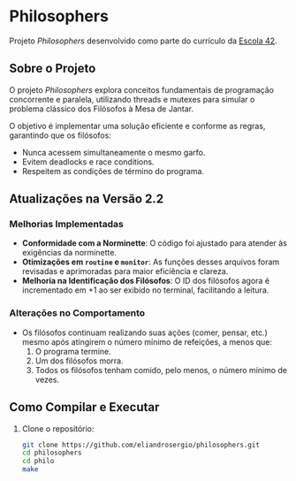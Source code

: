 # Philosophers

Projeto *Philosophers* desenvolvido como parte do currículo da [Escola 42](https://www.42network.org/).

## Sobre o Projeto

O projeto *Philosophers* explora conceitos fundamentais de programação concorrente e paralela, utilizando threads e mutexes para simular o problema clássico dos Filósofos à Mesa de Jantar. 

O objetivo é implementar uma solução eficiente e conforme as regras, garantindo que os filósofos:
- Nunca acessem simultaneamente o mesmo garfo.
- Evitem deadlocks e race conditions.
- Respeitem as condições de término do programa.

## Atualizações na Versão 2.2

### Melhorias Implementadas
- **Conformidade com a Norminette**: O código foi ajustado para atender às exigências da norminette.
- **Otimizações em `routine` e `monitor`**: As funções desses arquivos foram revisadas e aprimoradas para maior eficiência e clareza.
- **Melhoria na Identificação dos Filósofos**: O ID dos filósofos agora é incrementado em +1 ao ser exibido no terminal, facilitando a leitura.

### Alterações no Comportamento
- Os filósofos continuam realizando suas ações (comer, pensar, etc.) mesmo após atingirem o número mínimo de refeições, a menos que:
  1. O programa termine.
  2. Um dos filósofos morra.
  3. Todos os filósofos tenham comido, pelo menos, o número mínimo de vezes.

## Como Compilar e Executar

1. Clone o repositório:
   ```bash
   git clone https://github.com/eliandrosergio/philosophers.git
   cd philosophers
   cd philo
   make
